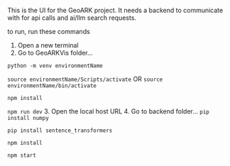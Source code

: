 This is the UI for the GeoARK project. It needs a backend to communicate with for api calls and ai/llm search requests.

to run, run these commands

1. Open a new terminal
2. Go to GeoARKVis folder...

`python -m venv environmentName`

`source environmentName/Scripts/activate` OR `source environmentName/bin/activate`

`npm install`

`npm run dev`
3. Open the local host URL
4. Go to backend folder...
`pip install numpy`

`pip install sentence_transformers`

`npm install`

`npm start`



